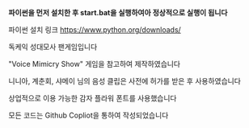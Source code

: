 **파이썬을 먼저 설치한 후 start.bat을 실행하여아 정상적으로 실행이 됩니다**

파이썬 설치 링크
https://www.python.org/downloads/


독케익 성대모사 팬게임입니다

"Voice Mimicry Show" 게임을 참고하여 제작하였습니다

니니아, 계춘회, 샤메이 님의 음성 클립은 사전에 허가를 받은 후 사용하였습니다

상업적으로 이용 가능한 감자 플라워 폰트를 사용했습니다

모든 코드는 Github Copliot을 통하여 작성되었습니다
